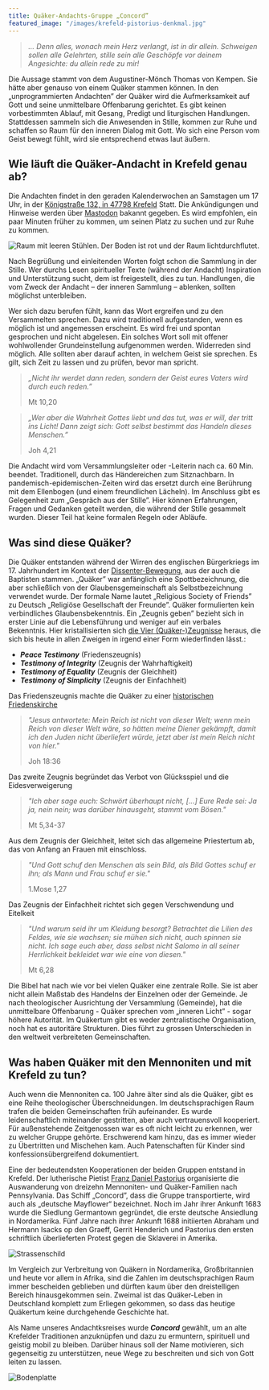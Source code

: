 ```yaml
---
title: Quäker-Andachts-Gruppe „Concord”
featured_image: "/images/krefeld-pistorius-denkmal.jpg"
---
```




> *... Denn alles, wonach mein Herz verlangt, ist in dir allein. Schweigen sollen alle Gelehrten, stille sein alle Geschöpfe vor deinem Angesichte: du allein rede zu mir!*


Die Aussage stammt von dem Augustiner-Mönch Thomas von Kempen. Sie hätte aber genauso von einem Quäker stammen können. In den „unprogrammierten Andachten” der Quäker wird die Aufmerksamkeit auf Gott und seine unmittelbare Offenbarung gerichtet. Es gibt keinen vorbestimmten Ablauf, mit Gesang, Predigt und liturgischen Handlungen. Stattdessen sammeln sich die Anwesenden in Stille, kommen zur Ruhe und schaffen so Raum für den inneren Dialog mit Gott. Wo sich eine Person vom Geist bewegt fühlt, wird sie entsprechend etwas laut äußern.

Wie läuft die Quäker-Andacht in Krefeld genau ab?
-------------------------------------------------

Die Andachten findet in den geraden Kalenderwochen an Samstagen um 17 Uhr, in der [Königstraße 132, in 47798 Krefeld](https://goo.gl/maps/Nyc3iZEUAGLM1JKd7) Statt. Die Ankündigungen und Hinweise werden über <a rel="me" href="https://krefeld.life/@quaker">Mastodon</a> bakannt gegeben. Es wird empfohlen, ein paar Minuten früher zu kommen, um seinen Platz zu suchen und zur Ruhe zu kommen.

![Raum mit leeren Stühlen. Der Boden ist rot und der Raum lichtdurchflutet.](krefeld-meeting-room.jpg)

Nach Begrüßung und einleitenden Worten folgt schon die Sammlung in der Stille. Wer durchs Lesen spiritueller Texte (während der Andacht) Inspiration und Unterstützung sucht, dem ist freigestellt, dies zu tun. Handlungen, die vom Zweck der Andacht – der inneren Sammlung – ablenken, sollten möglichst unterbleiben.

Wer sich dazu berufen fühlt, kann das Wort ergreifen und zu den Versammelten sprechen. Dazu wird traditionell aufgestanden, wenn es möglich ist und angemessen erscheint. Es wird frei und spontan gesprochen und nicht abgelesen. Ein solches Wort soll mit offener wohlwollender Grundeinstellung aufgenommen werden. Widerreden sind möglich. Alle sollten aber darauf achten, in welchem Geist sie sprechen. Es gilt, sich Zeit zu lassen und zu prüfen, bevor man spricht.

> *„Nicht ihr werdet dann reden, sondern der Geist eures Vaters wird durch euch reden.”*
>
> Mt 10,20

> *„Wer aber die Wahrheit Gottes liebt und das tut, was er will, der tritt ins Licht!  Dann zeigt sich: Gott selbst bestimmt das Handeln dieses Menschen.”*
>
> Joh 4,21


Die Andacht wird vom Versammlungsleiter oder -Leiterin nach ca. 60 Min. beendet. Traditionell, durch das Händereichen zum Sitznachbarn. In pandemisch-epidemischen-Zeiten wird das ersetzt durch eine Berührung mit dem Ellenbogen (und einem freundlichen Lächeln). Im Anschluss gibt es Gelegenheit zum „Gespräch aus der Stille”. Hier können Erfahrungen, Fragen und Gedanken geteilt werden, die während der Stille gesammelt wurden. Dieser Teil hat keine formalen Regeln oder Abläufe.

Was sind diese Quäker?
----------------------

Die Quäker entstanden während der Wirren des englischen Bürgerkriegs im 17. Jahrhundert im Kontext der [Dissenter-Bewegung](https://de.wikipedia.org/wiki/Dissenter), aus der auch die Baptisten stammen. „Quäker” war anfänglich eine Spottbezeichnung, die aber schließlich von der Glaubensgemeinschaft als Selbstbezeichnung verwendet wurde. Der formale Name lautet „Religious Society of Friends” zu Deutsch „Religiöse Gesellschaft der Freunde”. Quäker formulierten kein verbindliches Glaubensbekenntnis. Ein „Zeugnis geben” bezieht sich in erster Linie auf die Lebensführung und weniger auf ein verbales Bekenntnis. Hier kristallisierten sich [die Vier (Quäker-)Zeugnisse](https://de.wikipedia.org/wiki/Qu%C3%A4kerzeugnis) heraus, die sich bis heute in allen Zweigen in irgend einer Form wiederfinden lässt.:

- ***Peace Testimony*** (Friedenszeugnis)
- ***Testimony of Integrity*** (Zeugnis der Wahrhaftigkeit)
- ***Testimony of Equality*** (Zeugnis der Gleichheit)
- ***Testimony of Simplicity*** (Zeugnis der Einfachheit)

Das Friedenszeugnis machte die Quäker zu einer [historischen Friedenskirche](https://de.wikipedia.org/wiki/Friedenskirche_(Konfession))

> *"Jesus antwortete: Mein Reich ist nicht von dieser Welt; wenn mein Reich von dieser Welt wäre, so hätten meine Diener gekämpft, damit ich den Juden nicht überliefert würde, jetzt aber ist mein Reich nicht von hier."*
>
> Joh 18:36

Das zweite Zeugnis begründet das Verbot von Glücksspiel und die Eidesverweigerung

> *"Ich aber sage euch: Schwört überhaupt nicht, [...] Eure Rede sei: Ja ja, nein nein; was darüber hinausgeht, stammt vom Bösen."*
>
> Mt 5,34-37

Aus dem Zeugnis der Gleichheit, leitet sich das allgemeine Priestertum ab, das von Anfang an Frauen mit einschloss.

> *"Und Gott schuf den Menschen als sein Bild, als Bild Gottes schuf er ihn; als Mann und Frau schuf er sie."*
>
> 1.Mose 1,27

Das Zeugnis der Einfachheit richtet sich gegen Verschwendung und Eitelkeit

> *"Und warum seid ihr um Kleidung besorgt? Betrachtet die Lilien des Feldes, wie sie wachsen; sie mühen sich nicht, auch spinnen sie nicht. Ich sage euch aber, dass selbst nicht Salomo in all seiner Herrlichkeit bekleidet war wie eine von diesen."*
>
> Mt 6,28

Die Bibel hat nach wie vor bei vielen Quäker eine zentrale Rolle. Sie ist aber nicht allein Maßstab des Handelns der Einzelnen oder der Gemeinde. Je nach theologischer Ausrichtung der Versammlung (Gemeinde), hat die unmittelbare Offenbarung - Quäker sprechen vom „inneren Licht” - sogar höhere Autorität. Im Quäkertum gibt es weder zentralistische Organisation, noch hat es autoritäre Strukturen. Dies führt zu grossen Unterschieden in den weltweit verbreiteten Gemeinschaften.


Was haben Quäker mit den Mennoniten und mit Krefeld zu tun?
-----------------------------------------------------------

Auch wenn die Mennoniten ca. 100 Jahre älter sind als die Quäker, gibt es eine Reihe theologischer Überschneidungen. Im deutschsprachigen Raum trafen die beiden Gemeinschaften früh aufeinander. Es wurde leidenschaftlich miteinander gestritten, aber auch vertrauensvoll kooperiert. Für außenstehende Zeitgenossen war es oft nicht leicht zu erkennen, wer zu welcher Gruppe gehörte. Erschwerend kam hinzu, das es immer wieder zu Übertritten und Mischehen kam. Auch Patenschaften für Kinder sind konfessionsübergreifend dokumentiert.

Eine der bedeutendsten Kooperationen der beiden Gruppen entstand in Krefeld. Der lutherische Pietist [Franz Daniel Pastorius](https://de.wikipedia.org/wiki/Franz_Daniel_Pastorius) organisierte die Auswanderung von dreizehn Mennoniten- und Quäker-Familien nach Pennsylvania. Das Schiff „Concord”, dass die Gruppe transportierte, wird auch als „deutsche Mayflower“ bezeichnet. Noch im Jahr ihrer Ankunft 1683 wurde die Siedlung Germantown gegründet, die erste deutsche Ansiedlung in Nordamerika. Fünf Jahre nach ihrer Ankunft 1688 initiierten Abraham und Hermann Isacks op den Graeff, Gerrit Henderich und Pastorius den ersten schriftlich überlieferten Protest gegen die Sklaverei in Amerika.

![Strassenschild](strassenschild-2.jpg)

Im Vergleich zur Verbreitung von Quäkern in Nordamerika, Großbritannien und heute vor allem in Afrika, sind die Zahlen im deutschsprachigen Raum immer bescheiden geblieben und dürften kaum über den dreistelligen Bereich hinausgekommen sein. Zweimal ist das Quäker-Leben in Deutschland komplett zum Erliegen gekommen, so dass das heutige Quäkertum keine durchgehende Geschichte hat.

Als Name unseres Andachtksreises wurde ***Concord*** gewählt, um an alte Krefelder Traditionen anzuknüpfen und dazu zu ermuntern, spirituell und geistig mobil zu bleiben. Darüber hinaus soll der Name motivieren, sich gegenseitig zu unterstützen, neue Wege zu beschreiten und sich von Gott leiten zu lassen.

![Bodenplatte](bodenplatte.jpg)
